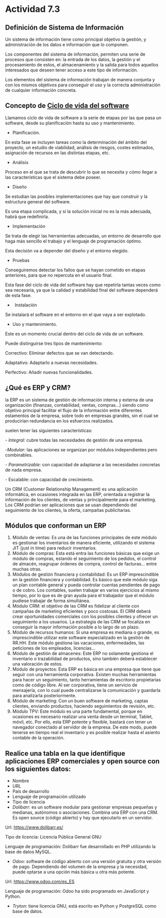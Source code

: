 ﻿# Actividad 7.3
## Definición de Sistema de Información 
Un sistema de información tiene como principal objetivo la gestión, y administración de los datos e información que lo componen.

Los componentes del sistema de información, permiten una serie de procesos que consisten en: la entrada de los datos, la gestión y el procesamiento de estos, el almacenamiento y la salida para todos aquellos interesados que deseen tener acceso a este tipo de información.

Los elementos del sistema de información trabajan de manera conjunta y con los mismos objetivos para conseguir el uso y la correcta administración de cualquier información concreta.
## Concepto de [Ciclo de vida del software](https://educacionadistancia.juntadeandalucia.es/centros/jaen/mod/resource/view.php?id=37628 "Ciclo de Vida del Software")
Llamamos ciclo de vida de software a la serie de etapas por las que pasa un software, desde su planificación hasta su uso y mantenimiento.

- Planificación.

En esta fase se incluyen tareas como la determinación del ámbito del proyecto, un estudio de viabilidad, análisis de riesgos, costes estimados, asignación de recursos en las distintas etapas, etc.

- Análisis

Proceso en el que se trata de descubrir lo que se necesita y cómo llegar a las características que el sistema debe poseer.

- Diseño

Se estudian las posibles implementaciones que hay que construir y la estructura general del software.

Es una etapa complicada, y si la solución inicial no es la más adecuada, habrá que redefinirla.

- Implementación

Se trata de elegir las herramientas adecuadas, un entorno de desarrollo que haga más sencillo el trabajo y el lenguaje de programación óptimo.

Esta decisión va a depender del diseño y el entorno elegido.

- Pruebas

Conseguiremos detectar los fallos que se hayan cometido en etapas anteriores, para que no repercuta en el usuario final.

Esta fase del ciclo de vida del software hay que repetirla tantas veces como sea necesaria, ya que la calidad y estabilidad final del software dependerá de esta fase.

- ` `Instalación

Se instalará el software en el entorno en el que vaya a ser explotado.

- Uso y mantenimiento.

Este es un momento crucial dentro del ciclo de vida de un software.

Puede distinguirse tres tipos de mantenimiento:

Correctivo: Eliminar defectos que se van detectando.

Adaptativo: Adaptarlo a nuevas necesidades.

Perfectivo: Añadir nuevas funcionalidades.
## ¿Qué es ERP y CRM?
la ERP es un sistema de gestión de información interna y externa de una organización (finanzas, contabilidad, ventas, compras…) siendo como objetivo principal facilitar el flujo de la información entre diferentes estamentos de la empresa, sobre todo en empresas grandes, sin el cual se producirían redundancia en los esfuerzos realizados.

suelen tener las siguientes características: 

\- *Integral:* cubre todas las necesidades de gestión de una empresa. 

-*Modular:* las aplicaciones se organizan por módulos independientes pero combinables. 

\- *Parametrizable:* con capacidad de adaptarse a las necesidades concretas de nada empresa. 

\- Escalable: con capacidad de crecimiento. 

Un CRM (Customer Relationship Management) es una aplicación informática, en ocasiones integrada en las ERP, orientada a registrar la información de los clientes, de ventas y principalmente para el marketing. Los CRM podrían ser aplicaciones que se usan dependiendo del seguimiento de los clientes, la oferta, campañas publicitarias.
## Módulos que conforman un ERP
1. Módulo de ventas: Es una de las funciones principales de este módulo es gestionar los inventarios de manera eficiente, utilizando el sistema JIT (just in time) para reducir inventarios. 
1. Módulo de compras: Esta está entra las funciones básicas que exige un módulo de compras, estando el seguimiento de los pedidos, el control de almacén, reagrupar órdenes de compra, control de facturas… entre muchas otras. 
1. Módulos de gestión financiera y contabilidad: Es un ERP imprescindible en la gestión financiera y contabilidad. Es básico que este módulo siga un plan contable general y pueda controlar cuentas pendientes de pago o de cobro. Los contables, suelen trabajar en varios ejercicios al mismo tiempo, por lo que es de gran ayuda para el trabajador que el módulo pudiese trabajar de forma simultánea. 
1. Módulo CRM: el objetivo de las CRM es fidelizar al cliente con campañas de marketing eficientes y poco costosas. El CRM deberá crear oportunidades comerciales con los posibles clientes y ofrecer un seguimiento a los usuarios. La estrategia de las CRM se focaliza en conseguir la mayor información posible a lo largo de un plazo. 
1. Módulo de recursos humanos: Si una empresa es mediana o grande, es imprescindible utilizar este software especializado en la gestión de RR.HH. Este módulo gestiona las vacaciones, enfermedades, las peticiones de los empleados, licencias… 
1. Módulo de gestión de almacenes: Este ERP no solamente gestiona el inventario o trazabilidad de productos, sino también deberá establecer una valoración de estos. 
1. Módulo de proyectos: Esta ERP es básica en una empresa que tiene que seguir con una herramienta corporativa. Existen muchas herramientas para hacer un seguimiento, tanto herramientas de escritorio propietarias como de código libre. Al ser corporativa, tiene un servicio de mensajería, con lo cual puede centralizarse la comunicación y guardarla para analizarla posteriormente. 
1. Módulo de marketing: Con un buen software de marketing, captas clientes, enviando productos, haciendo seguimientos de revisión, etc. 
1. Módulo TPV: Este módulo es una parte fundamental, porque en ocasiones es necesario realizar una venta desde un terminal, Tablet, móvil, etc. Por ello, esta ERP potente y flexible, bastará con tener un navegador conectado al servidor de la empresa. De este modo, puede tenerse en tiempo real el inventario y es posible realizar hasta el asiento contable de la operación. 
## Realice una tabla en la que identifique aplicaciones ERP comerciales y open source con los siguientes datos:
- Nombre
- URL
- País de desarrollo
- Lenguaje de programación utilizado
- Tipo de licencia
- *Dolibarr:* es un software modular para gestionar empresas pequeñas y medianas, autónomos o asociaciones. Combina una ERP con una CRM. Es open source (código abierto) y hay que ejecutarlo en un servidor. 

Url: <https://www.dolibarr.es/>

Tipo de licencia:  Licencia Pública General GNU

Lenguaje de programación: Dolibarr fue desarrollado en PHP utilizando la base de datos MySQL. 

- *Odoo:* software de código abierto con una versión gratuita y otra versión de pago. Dependiendo del volumen de la empresa y la necesidad, puede optarse a una opción más básica u otra más potente. 

Url: <https://www.odoo.com/es_ES>

Lenguaje de programación: Odoo ha sido programado en JavaScript y Python.

- *Tryton:* tiene licencia GNU, está escrito en Python y PostgreSQL como base de datos. 
